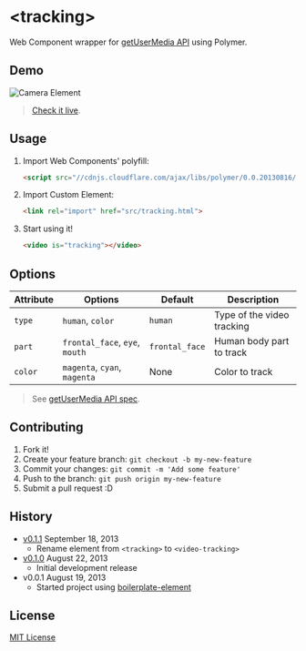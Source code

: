 # &lt;tracking&gt;

Web Component wrapper for [getUserMedia API](http://dev.w3.org/2011/webrtc/editor/getusermedia.html) using Polymer.

## Demo

![Camera Element](http://f.cl.ly/items/410f1q0C363n2o2C3f1m/screenshot-tracking.gif)

> [Check it live](http://eduardolundgren.github.io/video-tracking-element).

## Usage

1. Import Web Components' polyfill:

    ```html
    <script src="//cdnjs.cloudflare.com/ajax/libs/polymer/0.0.20130816/polymer.min.js"></script>
    ```

2. Import Custom Element:

    ```html
    <link rel="import" href="src/tracking.html">
    ```

3. Start using it!

    ```html
    <video is="tracking"></video>
    ```

## Options

Attribute  | Options                        | Default        | Description
---        | ---                            | ---            | ---
`type`     | `human`, `color`               | `human`        | Type of the video tracking
`part`     | `frontal_face`, `eye`, `mouth` | `frontal_face` | Human body part to track
`color`    | `magenta`, `cyan`, `magenta`   | None           | Color to track

> See [getUserMedia API spec](http://dev.w3.org/2011/webrtc/editor/getusermedia.html).

## Contributing

1. Fork it!
2. Create your feature branch: `git checkout -b my-new-feature`
3. Commit your changes: `git commit -m 'Add some feature'`
4. Push to the branch: `git push origin my-new-feature`
5. Submit a pull request :D

## History

* [v0.1.1](https://github.com/eduardolundgren/video-tracking-element/releases/tag/0.1.1) September 18, 2013
	* Rename element from `<tracking>` to `<video-tracking>`
* [v0.1.0](https://github.com/eduardolundgren/video-tracking-element/releases/tag/0.1.0) August 22, 2013
    * Initial development release
* v0.0.1 August 19, 2013
    * Started project using [boilerplate-element](https://github.com/customelements/boilerplate-element)

## License

[MIT License](http://opensource.org/licenses/MIT)